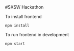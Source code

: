 #SXSW Hackathon

To install frontend
```
npm install
```

To run frontend in development
```
npm start
```